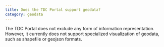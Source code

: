 ```yaml
---
title: Does the TDC Portal support geodata?
category: geodata
---
```


The TDC Portal does not exclude any form of information representation. However, it currently does not support specialized visualization of geodata, such as shapefile or geojson formats.
